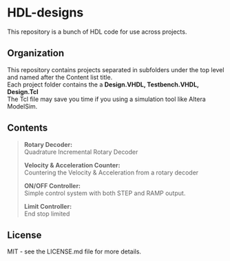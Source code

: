 # HDL-designs
  This repository is a bunch of HDL code for use across projects.

## Organization
  This repository contains projects separated in subfolders under the top level and named after the Content list title.<br>
  Each project folder contains the a **Design.VHDL, Testbench.VHDL, Design.Tcl**<br> 
  The Tcl file may save you time if you using a simulation tool like Altera ModelSim.
  
## Contents
> **Rotary Decoder:**<br>
> Quadrature Incremental Rotary Decoder
>
> **Velocity & Acceleration Counter:**<br>
> Countering the Velocity & Acceleration from a rotary decoder
>
> **ON/OFF Controller:**<br>
> Simple control system with both STEP and RAMP output.
>
> **Limit Controller:**<br>
> End stop limited

## License
  MIT - see the LICENSE.md file for more details.
